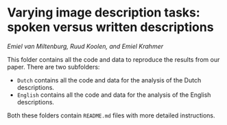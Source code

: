 # Varying image description tasks: spoken versus written descriptions
*Emiel van Miltenburg, Ruud Koolen, and Emiel Krahmer*

This folder contains all the code and data to reproduce the results from our paper.
There are two subfolders:

* `Dutch` contains all the code and data for the analysis of the Dutch descriptions.
* `English` contains all the code and data for the analysis of the English descriptions.

Both these folders contain `README.md` files with more detailed instructions.
